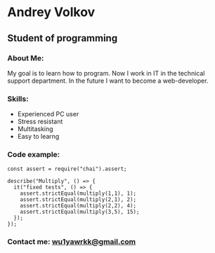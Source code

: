 # Andrey Volkov
## Student of programming

### About Me:
My goal is to learn how to program. Now I work in IT in the technical support department. In the future I want to become a web-developer.
### Skills:
* Experienced PC user
* Stress resistant
* Multitasking
* Easy to learng
### Code example:
```
const assert = require("chai").assert;

describe("Multiply", () => {
  it("fixed tests", () => {
    assert.strictEqual(multiply(1,1), 1);
    assert.strictEqual(multiply(2,1), 2);
    assert.strictEqual(multiply(2,2), 4);
    assert.strictEqual(multiply(3,5), 15);   
  });
});
```




### Contact me: wu1yawrkk@gmail.com
